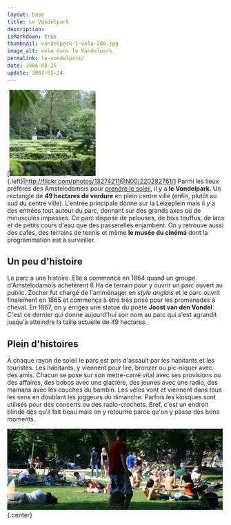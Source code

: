 ```yaml
---
layout: base
title: Le Vondelpark
description: 
isMarkdown: true
thumbnail: vondelpark-1-velo-200.jpg
image_alt: vélo dans le Vondelpark
permalink: le-vondelpark/
date: 2006-08-25
update: 2007-02-24
---
```




[![vélo dans le Vondelpark](vondelpark-1-velo-200.jpg){.left}|http://flickr.com/photos/13274211@N00/220282761/]
Parmi les lieux préférés des Amstelodamois pour [prendre le soleil](/revisions-sous-le-soleil), il y a **le Vondelpark**. Un rectangle de **49 hectares de verdure** en plein centre ville (enfin, plutôt au sud du centre ville). L'entrée principale donne sur la Leizeplein mais il y a des entrées tout autour du parc, donnant sur des grands axes où de minuscules impasses. Ce parc dispose de pelouses, de bois touffus, de lacs et de petits cours d'eau que des passerelles enjambent. On y retrouve aussi des cafés, des terrains de tennis et même **le musée du cinéma** dont la programmation est à surveiller. 

## Un peu d'histoire
Le parc a une histoire. Elle a commencé en 1864 quand un groupe d'Amstelodamois achetèrent 8 Ha de terrain pour y ouvrir un parc ouvert au public. Zocher fut chargé de l'amménager en *style anglais* et le parc ouvrit finalement en 1865 et commença à être très prisé pour les promenades à cheval. En 1867, on y érrigea une statue du poète **Joost van den Vondel**. C'est ce dernier qui donne aujourd'hui son nom au parc qui s'est agrandit jusqu'à atteindre la taille actuelle de 49 hectares.

## Plein d'histoires
À chaque rayon de soleil le parc est pris d'assault par les habitants et les touristes. Les habitants, y viennent pour lire, bronzer ou pic-niquer avec des amis. Chacun se pose sur son metre-carré vital avec ses provisions ou des affaires, des bobos avec une glacière, des jeunes avec une radio, des mamans avec les couches du bambin. Les vélos vont et viennent dans tous les sens en doublant les joggeurs du dimanche. Parfois les kiosques sont utilisés pour des concerts ou des radio-crochets. Bref, c'est un endroit blindé dès qu'il fait beau mais on y retourne parce qu'on y passe des bons moments.

![Le Vondelpark](vondelpark-blinde.jpg){.center}